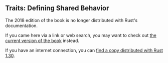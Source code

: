 ## Traits: Defining Shared Behavior

The 2018 edition of the book is no longer distributed with Rust's documentation.

If you came here via a link or web search, you may want to check out [the current
version of the book](../ch10-02-traits.md) instead.

If you have an internet connection, you can [find a copy distributed with
Rust
1.30](https://doc.rust-lang.org/1.30.0/book/2018-edition/ch10-02-traits.html).